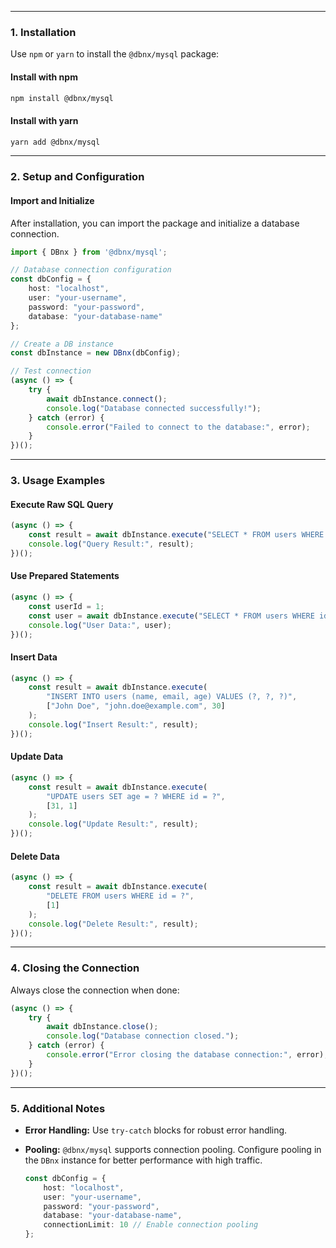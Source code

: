 
---

### 1. **Installation**

Use `npm` or `yarn` to install the `@dbnx/mysql` package:

#### Install with npm

```bash
npm install @dbnx/mysql
```

#### Install with yarn

```bash
yarn add @dbnx/mysql
```

---

### 2. **Setup and Configuration**

#### Import and Initialize

After installation, you can import the package and initialize a database connection.

```typescript
import { DBnx } from '@dbnx/mysql';

// Database connection configuration
const dbConfig = {
    host: "localhost",
    user: "your-username",
    password: "your-password",
    database: "your-database-name"
};

// Create a DB instance
const dbInstance = new DBnx(dbConfig);

// Test connection
(async () => {
    try {
        await dbInstance.connect();
        console.log("Database connected successfully!");
    } catch (error) {
        console.error("Failed to connect to the database:", error);
    }
})();
```

---

### 3. **Usage Examples**

#### Execute Raw SQL Query

```typescript
(async () => {
    const result = await dbInstance.execute("SELECT * FROM users WHERE age > ?", [25]);
    console.log("Query Result:", result);
})();
```

#### Use Prepared Statements

```typescript
(async () => {
    const userId = 1;
    const user = await dbInstance.execute("SELECT * FROM users WHERE id = ?", [userId]);
    console.log("User Data:", user);
})();
```

#### Insert Data

```typescript
(async () => {
    const result = await dbInstance.execute(
        "INSERT INTO users (name, email, age) VALUES (?, ?, ?)",
        ["John Doe", "john.doe@example.com", 30]
    );
    console.log("Insert Result:", result);
})();
```

#### Update Data

```typescript
(async () => {
    const result = await dbInstance.execute(
        "UPDATE users SET age = ? WHERE id = ?",
        [31, 1]
    );
    console.log("Update Result:", result);
})();
```

#### Delete Data

```typescript
(async () => {
    const result = await dbInstance.execute(
        "DELETE FROM users WHERE id = ?",
        [1]
    );
    console.log("Delete Result:", result);
})();
```

---

### 4. **Closing the Connection**

Always close the connection when done:

```typescript
(async () => {
    try {
        await dbInstance.close();
        console.log("Database connection closed.");
    } catch (error) {
        console.error("Error closing the database connection:", error);
    }
})();
```

---

### 5. **Additional Notes**

- **Error Handling:** Use `try-catch` blocks for robust error handling.
- **Pooling:** `@dbnx/mysql` supports connection pooling. Configure pooling in the `DBnx` instance for better performance with high traffic.
  
  ```typescript
  const dbConfig = {
      host: "localhost",
      user: "your-username",
      password: "your-password",
      database: "your-database-name",
      connectionLimit: 10 // Enable connection pooling
  };
  ```
